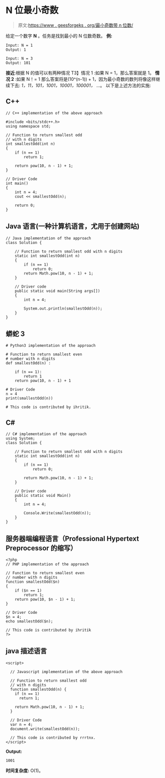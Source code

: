# N 位最小奇数

> 原文:[https://www . geesforgeks . org/最小奇数带 n 位数/](https://www.geeksforgeeks.org/smallest-odd-number-with-n-digits/)

给定一个数字 **N** 。任务是找到最小的 N 位数奇数。
**例:**

```
Input: N = 1
Output: 1

Input: N = 3
Output: 101 
```

**接近**:根据 N 的值可以有两种情况
T3】情况 1 :如果 N = 1，那么答案就是 1。
**情况 2** :如果 N！= 1 那么答案将是(10^(n-1)) + 1，因为最小奇数的数列将像这样继续下去: *1，11，101，1001，10001，100001，* …。
以下是上述方法的实施:

## C++

```
// C++ implementation of the above approach

#include <bits/stdc++.h>
using namespace std;

// Function to return smallest odd
// with n digits
int smallestOdd(int n)
{
    if (n == 1)
        return 1;

    return pow(10, n - 1) + 1;
}

// Driver Code
int main()
{
    int n = 4;
    cout << smallestOdd(n);

    return 0;
}
```

## Java 语言(一种计算机语言，尤用于创建网站)

```
// Java implementation of the approach
class Solution {

    // Function to return smallest odd with n digits
    static int smallestOdd(int n)
    {
        if (n == 1)
            return 0;
        return Math.pow(10, n - 1) + 1;
    }

    // Driver code
    public static void main(String args[])
    {
        int n = 4;

        System.out.println(smallestOdd(n));
    }
}
```

## 蟒蛇 3

```
# Python3 implementation of the approach

# Function to return smallest even
# number with n digits
def smallestOdd(n) :

    if (n == 1):
        return 1
    return pow(10, n - 1) + 1

# Driver Code
n = 4
print(smallestOdd(n))

# This code is contributed by ihritik.
```

## C#

```
// C# implementation of the approach
using System;
class Solution {

    // Function to return smallest odd with n digits
    static int smallestOdd(int n)
    {
        if (n == 1)
            return 0;

        return Math.pow(10, n - 1) + 1;
    }

    // Driver code
    public static void Main()
    {
        int n = 4;

        Console.Write(smallestOdd(n));
    }
}
```

## 服务器端编程语言（Professional Hypertext Preprocessor 的缩写）

```
<?php
// PHP implementation of the approach

// Function to return smallest even
// number with n digits
function smallestOdd($n)
{
    if ($n == 1)
        return 1;
    return pow(10, $n - 1) + 1;
}

// Driver Code
$n = 4;
echo smallestOdd($n);

// This code is contributed by ihritik
?>
```

## java 描述语言

```
<script>

  // Javascript implementation of the above approach

  // Function to return smallest odd
  // with n digits
  function smallestOdd(n) {
    if (n == 1)
      return 1;

    return Math.pow(10, n - 1) + 1;
  }

  // Driver Code
  var n = 4;
  document.write(smallestOdd(n));

  // This code is contributed by rrrtnx.
</script>
```

**Output:** 

```
1001
```

**时间复杂度:** O(1)。